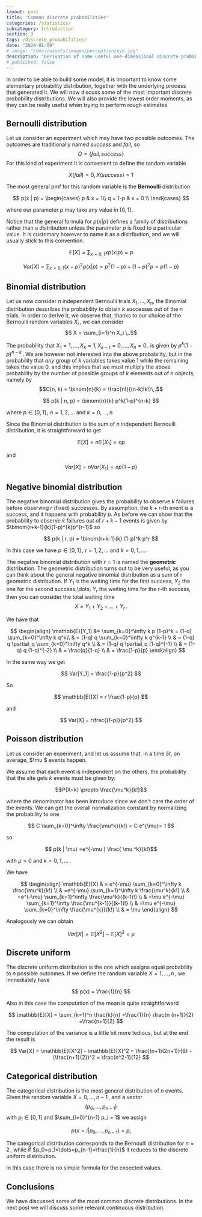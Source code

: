 ```yaml
---
layout: post
title: "Common discrete probabilities"
categories: /statistics/
subcategory: Introduction
section: 3
tags: /discrete_probabilities/
date: "2024-01-09"
# image: "/docs/assets/images/perception/eye.jpg"
description: "Derivation of some useful one-dimensional discrete probabilities"
# published: false
---
```


In order to be able to build some model, it is important to 
know some elementary probability distribution, together
with the underlying process that generated it.
We will now discuss some of the most important discrete probability distributions.
We will also provide the lowest order moments,
as they can be really useful when trying to perform rough estimates.

## Bernoulli distribution

Let us consider an experiment which may have two possible outcomes.
The outcomes are traditionally named *success* and *fail*,
so 
$$\Omega = \left\{fail, success\right\}$$
For this kind of experiment it is convenient to define
the random variable 

$$X(fail) = 0, X(success) = 1$$

The most general pmf for this random variable is the **Bernoulli**
distribution

$$
p(x | p) = 
\begin{cases}
p & x = 1\\
q = 1-p & x = 0 \\
\end{cases}
$$

where our parameter $p$ may take any value in $[0, 1]\,.$

Notice that the general formula for $p(x | p)$ defines a family of distributions
rather than a distribution unless the parameter $p$ is fixed to a particular value.
It is customary however to name it as a distribution, and we will usually stick to this convention.

$$
\mathbb{E}[X] = \sum_{x=0, 1} x p(x | p) = p
$$

$$
Var[X] = \sum_{x=0, 1} (x-p)^2 p(x | p) = p^2(1-p) + (1-p)^2 p = p(1-p)
$$

## Binomial distribution

Let us now consider $n$ independent Bernoulli trials $X_1,\dots,X_n$,
the Binomial distribution describes the probability to
obtain $k$ successes out of the $n$ trials.
In order to derive it, we observe that, thanks to our choice of the Bernoulli
random variables $X_i\,,$ we can consider
$$ X = \sum_{i=1}^n X_i \,.$$

The probability that $X_1=1,\dots,X_k=1,X_{k+1}=0,\dots,X_n=0\,.$
is given by $p^k(1-p)^{n-k}\,.$
We are however not interested into the above probability,
but in the probability that *any* group of $k$ variables
takes value 1 while the remaining takes the value 0,
and this implies that we must multiply the above probability by the
number of possible groups of $k$ elements out of $n$ objects,
namely by $$C(n, k) = \binom{n}{k} = \frac{n!}{(n-k)!k!}\,.$$

$$
p(k | n, p) = \binom{n}{k} p^k(1-p)^{n-k}
$$

where $p \in [0, 1]\,,$ $n=1,2,\dots$ and $k=0,\dots,n$

Since the Binomial distribution is the sum of $n$ independent Bernoulli distribution,
it is straightforward to get

$$
\mathbb{E}[X] = n \mathbb{E}[X_1] = n p
$$

and

$$
Var[X] = n Var[X_1] = n p (1-p)
$$

## Negative binomial distribution

The negative binomial distribution gives the probability
to observe $k$ failures before observing $r$ (fixed) successes.
By assumption, the $k+r$-th event is a success, and it happens with probability $p$.
As before we can show that the probability to observe
$k$ failures out of $r+k-1$ events is given by $\binom{r+k-1}{k}(1-p)^{k}p^{r-1}$
so

$$
p(k | r, p) = \binom{r+k-1}{k} (1-p)^k p^r
$$

In this case we have $p\in [0, 1]\,,$ $r=1,2,\dots$ and $k=0,1,\dots\,.$

The negative binomial distribution with $r=1$ is named the **geometric**
distribution.
The geometric distribution turns out to be very useful,
as you can think about the general negative binomial distribution as a sum of r
geometric distribution.
If $Y_1$ is the waiting time for the first success, $Y_2$ the one for the second success,\dots,
$Y_r$ the waiting time for the $r$-th success, then you can consider the total waiting
time
$$ X = Y_1 + Y_2 + \dots + Y_r\,.$$

We have that

$$
\begin{align}
\mathbb{E}[Y_1] &= \sum_{k=0}^\infty k p (1-p)^k = (1-q) \sum_{k=0}^\infty k q^k\\
&
= (1-q) q \sum_{k=0}^\infty k q^{k-1}
\\ &
= (1-q) q \partial_q \sum_{k=0}^\infty q^k
\\ &
= (1-q) q \partial_q (1-q)^{-1} 
\\ &
= (1-q) q (1-q)^{-2}
\\ &
= \frac{q}{1-q} 
\\ &
= \frac{1-p}{p}
\end{align}
$$

In the same way we get

$$
Var[Y_1] = \frac{1-p}{p^2}
$$

So

$$
\mathbb{E}[X] = r \frac{1-p}{p}
$$

and

$$
Var[X] = r\frac{(1-p)}{p^2}
$$

## Poisson distribution

Let us consider an experiment,
and let us assume that, in a time $\delta t$, on average,
 $\mu $ events happen.

We assume that each event is independent on the others,
the probability that the site gets $k$ events
must be given by:

$$P(X=k) \propto \frac{\mu^k}{k!}$$

where the denominator has been introduce
since we don't care the order of the events.
We can get the overall normalization constant by normalizing the probability to one

$$
C \sum_{k=0}^\infty \frac{\mu^k}{k!} = C e^{\mu}= 1 $$

so

$$
p(k | \mu) =e^{-\mu } \frac{ \mu ^k}{k!}$$

with $\mu > 0$ and $k=0,1,\dots\,.$

We have

$$
\begin{align}
\mathbb{E}[X] & = 
e^{-\mu} \sum_{k=0}^\infty k \frac{\mu^k}{k!}
\\ &
=e^{-\mu} \sum_{k=1}^\infty k \frac{\mu^k}{k!}
\\ &
=e^{-\mu} \sum_{k=1}^\infty \frac{\mu^k}{(k-1)!}
\\ &
=\mu e^{-\mu} \sum_{k=1}^\infty \frac{\mu^{k-1}}{(k-1)!}
\\ &
=\mu e^{-\mu} \sum_{k=0}^\infty \frac{\mu^{k}}{k!}
\\ &
= \mu
\end{align}
$$

Analogously we can obtain

$$
Var[X] = \mathbb{E}[X^2] - \mathbb{E}[X]^2 = \mu
$$

## Discrete uniform

The discrete uniform distribution is the one which assigns equal
probability to $n$ possible outcomes.
If we define the random variable $X=1,\dots,n\,,$ we immediately have

$$
p(x) = \frac{1}{n}
$$

Also in this case the computation of the mean is quite straightforward

$$
\mathbb{E}[X] = \sum_{k=1}^n \frac{k}{n} =\frac{1}{n} \frac{n (n+1)}{2} =\frac{n+1}{2}
$$

The computation of the variance is a little bit more tedious, but at the end the result is

$$
Var[X] = \mathbb{E}[X^2] - \mathbb{E}[X]^2 = \frac{(n+1)(2n+1)}{6} - (\frac{n+1}{2})^2 = \frac{n^2-1}{12}
$$

## Categorical distribution

The categorical distribution is the most general distribution
of $n$ events.
Given the random variable $X=0,\,\dots,n-1\,,$ 
and a vector $$(p_0,\dots,p_{n-1})$$ with $p_i \in [0, 1]$ and $\sum_{i=0}^{n-1} p_i = 1$
we assign

$$
p(x=i | p_0,\dots,p_{n-1}) = p_i
$$

The categorical distribution corresponds to the Bernoulli distribution
for $n=2\,,$ while if $p_0=p_1=\dots=p_{n-1}=\frac{1}{n}$ it reduces
to the discrete uniform distribution.

In this case there is no simple formula for the expected values.

## Conclusions
We have discussed some of the most common discrete distributions.
In the next post we will discuss some relevant continuous distribution.
